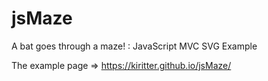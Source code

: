 jsMaze
======

A bat goes through a maze! : JavaScript MVC SVG Example

The example page => https://kiritter.github.io/jsMaze/
